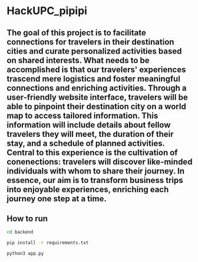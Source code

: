 # HackUPC_pipipi

## The goal of this project is to facilitate connections for travelers in their destination cities and curate personalized activities based on shared interests. What needs to be accomplished is that our travelers' experiences trascend mere logistics and foster meaningful connections and enriching activities. Through a user-friendly website interface, travelers will be able to pinpoint their destination city on a world map to access tailored information. This information will include details about fellow travelers they will meet, the duration of their stay, and a schedule of planned activities. Central to this experience is the cultivation of conenections: travelers will discover like-minded individuals with whom to share their journey. In essence, our aim is to transform business trips into enjoyable experiences, enriching each journey one step at a time.

## How to run

```zsh
cd backend

pip install -r requirements.txt

python3 app.py
```
